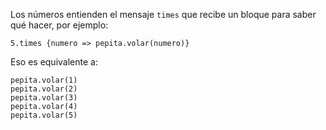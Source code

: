 Los números entienden el mensaje `times` que recibe un bloque para saber qué hacer, por ejemplo:

```wollok
5.times {numero => pepita.volar(numero)}
```

Eso es equivalente a:

```wollok
pepita.volar(1)
pepita.volar(2)
pepita.volar(3)
pepita.volar(4)
pepita.volar(5)
```